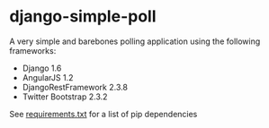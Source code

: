 django-simple-poll
==================

A very simple and barebones polling application using the following frameworks:
* Django 1.6
* AngularJS 1.2
* DjangoRestFramework 2.3.8
* Twitter Bootstrap 2.3.2

See [requirements.txt](requirements.txt) for a list of pip dependencies